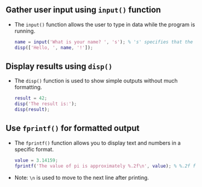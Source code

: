 

## Gather user input using `input()` function

   - The `input()` function allows the user to type in data while the program is running.  

     ```matlab
     name = input('What is your name? ', 's'); % 's' specifies that the input is a string.
     disp(['Hello, ', name, '!']);
     ```


## Display results using `disp()`

   - The `disp()` function is used to show simple outputs without much formatting.  

     ```matlab
     result = 42;
     disp('The result is:');
     disp(result);
     ```


## Use `fprintf()` for formatted output

   - The `fprintf()` function allows you to display text and numbers in a specific format.  

     ```matlab
     value = 3.14159;
     fprintf('The value of pi is approximately %.2f\n', value); % %.2f formats the value to 2 decimal places.
     ```
   - Note: `\n` is used to move to the next line after printing.
